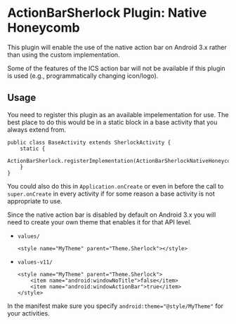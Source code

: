 ActionBarSherlock Plugin: Native Honeycomb
==========================================

This plugin will enable the use of the native action bar on Android 3.x rather
than using the custom implementation.

Some of the features of the ICS action bar will not be available if this plugin
is used (e.g., programmatically changing icon/logo).


Usage
-----

You need to register this plugin as an available impelementation for use. The
best place to do this would be in a static block in a base activity that you
always extend from.

    public class BaseActivity extends SherlockActivity {
        static {
            ActionBarSherlock.registerImplementation(ActionBarSherlockNativeHoneycomb.class);
        }
    }

You could also do this in `Application.onCreate` or even in before the call to
`super.onCreate` in every activity if for some reason a base activity is not
appropriate to use.

Since the native action bar is disabled by default on Android 3.x you will need
to create your own theme that enables it for that API level.

  * `values/`
    
        <style name="MyTheme" parent="Theme.Sherlock"></style>

  * `values-v11/`
    
        <style name="MyTheme" parent="Theme.Sherlock">
            <item name="android:windowNoTitle">false</item>
            <item name="android:windowActionBar">true</item>
        </style>

In the manifest make sure you specify `android:theme="@style/MyTheme"` for your
activities.
